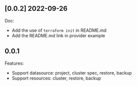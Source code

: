## [0.0.2] 2022-09-26

Doc:
- Add the use of `terraform init` in README.md
- Add the README.md link in provider example

## 0.0.1

Features:
- Support datasource: project, cluster spec, restore, backup
- Support resources: cluster, restore, backup
